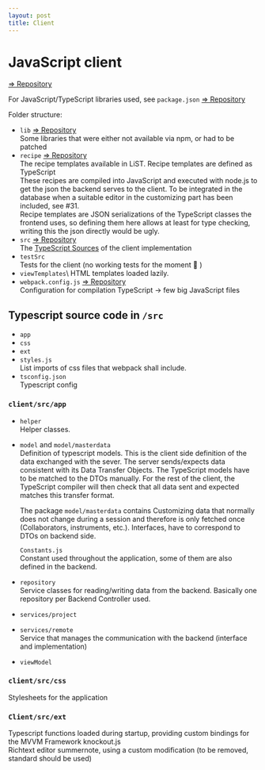 ```yaml
---
layout: post
title: Client
---
```


# JavaScript client

[=> Repository](https://git.psu.edu/rkh24/LiST/tree/master/client)

For JavaScript/TypeScript libraries used, see `package.json` [=> Repository](https://git.psu.edu/rkh24/LiST/tree/master/client/package.json)

Folder structure:

* `lib` [=> Repository](https://git.psu.edu/rkh24/LiST/tree/master/client/lib)\
  Some libraries that were either not available via npm, or had to be patched
* `recipe` [=> Repository](https://git.psu.edu/rkh24/LiST/tree/master/client/recipe)\
  The recipe templates available in LiST. Recipe templates are defined as TypeScript \
  These recipes are compiled into JavaScript and executed with node.js to get the json the backend serves to the client. To be integrated in the database when a suitable editor in the customizing part has been included, see #31. \
  Recipe templates are JSON serializations of the TypeScript classes the frontend uses, so defining them here allows at least for type checking, writing this the json directly would be ugly.
* `src` [=> Repository](https://git.psu.edu/rkh24/LiST/tree/master/client/src)\
  The [TypeScript Sources](#typescript-source-code-in-src) of the client implementation
* `testSrc`\
  Tests for the client (no working tests for the moment :see_no_evil: )
* `viewTemplates`\ 
  HTML templates loaded lazily.
* `webpack.config.js` [=> Repository](https://git.psu.edu/rkh24/LiST/tree/master/client/webpack.config.js)\
  Configuration for compilation TypeScript -> few big JavaScript files

## Typescript source code in `/src`

* `app`
* `css`
* `ext`
* `styles.js`\
  List imports of css files that webpack shall include.
* `tsconfig.json`\
  Typescript config

### `client/src/app`

* `helper`\
  Helper classes.
* `model` and `model/masterdata`\
  Definition of typescript models. This is the client side definition of the data exchanged with the sever. The server sends/expects data consistent with its Data Transfer Objects. The TypeScript models have to be matched to the DTOs manually. For the rest of the client, the TypeScript compiler will then check that all data sent and expected matches this transfer format.

  The package `model/masterdata` contains Customizing data that normally does not change during a session and therefore is only fetched once (Collaborators, instruments, etc.). Interfaces, have to correspond to DTOs on backend side.

  `Constants.js`\
  Constant used throughout the application, some of them are also defined in the backend.
* `repository`\
  Service classes for reading/writing data from the backend. Basically one repository per Backend Controller used.
* `services/project`
* `services/remote`\
  Service that manages the communication with the backend (interface and implementation)
* `viewModel`

### `client/src/css`

Stylesheets for the application

### `Client/src/ext`

Typescript functions loaded during startup, providing custom bindings for the MVVM Framework knockout.js\
Richtext editor summernote, using a custom modification (to be removed, standard should be used)





